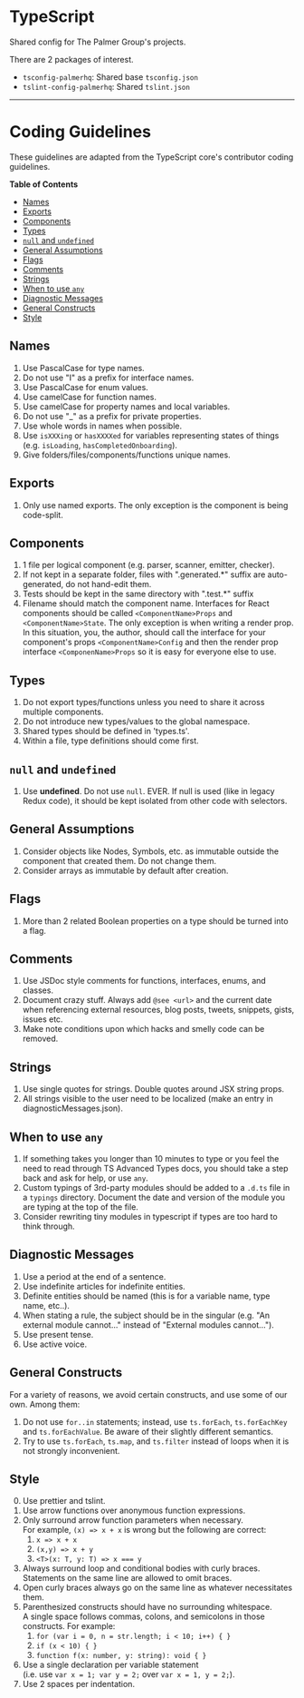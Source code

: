 # TypeScript

Shared config for The Palmer Group's projects. 

There are 2 packages of interest.

- `tsconfig-palmerhq`: Shared base `tsconfig.json`
- `tslint-config-palmerhq`: Shared `tslint.json`

---

# Coding Guidelines

These guidelines are adapted from the TypeScript core's contributor coding guidelines.

<!-- START doctoc generated TOC please keep comment here to allow auto update -->
<!-- DON'T EDIT THIS SECTION, INSTEAD RE-RUN doctoc TO UPDATE -->
**Table of Contents**

- [Names](#names)
- [Exports](#exports)
- [Components](#components)
- [Types](#types)
- [`null` and `undefined`](#null-and-undefined)
- [General Assumptions](#general-assumptions)
- [Flags](#flags)
- [Comments](#comments)
- [Strings](#strings)
- [When to use `any`](#when-to-use-any)
- [Diagnostic Messages](#diagnostic-messages)
- [General Constructs](#general-constructs)
- [Style](#style)

<!-- END doctoc generated TOC please keep comment here to allow auto update -->

## Names

1. Use PascalCase for type names.
2. Do not use "I" as a prefix for interface names.
3. Use PascalCase for enum values.
4. Use camelCase for function names.
5. Use camelCase for property names and local variables.
6. Do not use "_" as a prefix for private properties.
7. Use whole words in names when possible.
8. Use `isXXXing` or `hasXXXXed` for variables representing states of things (e.g. `isLoading`, `hasCompletedOnboarding`).
10. Give folders/files/components/functions unique names. 

## Exports

1. Only use named exports. The only exception is the component is being code-split.

## Components 

1. 1 file per logical component (e.g. parser, scanner, emitter, checker).
2. If not kept in a separate folder, files with ".generated.*" suffix are auto-generated, do not hand-edit them.
3. Tests should be kept in the same directory with ".test.*" suffix
4. Filename should match the component name. Interfaces for React components should be called `<ComponentName>Props` and `<ComponentName>State`. The only exception is when writing a render prop. In this situation, you, the author, should call the interface for your component's props `<ComponentName>Config` and then the render prop interface `<ComponenName>Props` so it is easy for everyone else to use. 

## Types
1. Do not export types/functions unless you need to share it across multiple components.
2. Do not introduce new types/values to the global namespace.
3. Shared types should be defined in 'types.ts'.
4. Within a file, type definitions should come first.

## `null` and `undefined`
1. Use **undefined**. Do not use `null`. EVER. If null is used (like in legacy Redux code), it should be kept isolated from other code with selectors.

## General Assumptions
1. Consider objects like Nodes, Symbols, etc. as immutable outside the component that created them. Do not change them.
2. Consider arrays as immutable by default after creation.

## Flags
1. More than 2 related Boolean properties on a type should be turned into a flag.

## Comments
1. Use JSDoc style comments for functions, interfaces, enums, and classes.
2. Document crazy stuff. Always add `@see <url>` and the current date when referencing external resources, blog posts, tweets, snippets, gists, issues etc. 
3. Make note conditions upon which hacks and smelly code can be removed.

## Strings
1. Use single quotes for strings. Double quotes around JSX string props.
2. All strings visible to the user need to be localized (make an entry in diagnosticMessages.json).

## When to use `any`

1. If something takes you longer than 10 minutes to type or you feel the need to read through TS Advanced Types docs, you should take a step back and ask for help, or use `any`.
2. Custom typings of 3rd-party modules should be added to a `.d.ts` file in a `typings` directory. Document the date and version of the module you are typing at the top of the file.
3. Consider rewriting tiny modules in typescript if types are too hard to think through.

## Diagnostic Messages
1. Use a period at the end of a sentence.
2. Use indefinite articles for indefinite entities.
3. Definite entities should be named (this is for a variable name, type name, etc..).
4. When stating a rule, the subject should be in the singular (e.g. "An external module cannot..." instead of "External modules cannot...").
5. Use present tense.
6. Use active voice. 

## General Constructs

For a variety of reasons, we avoid certain constructs, and use some of our own. Among them:

1. Do not use `for..in` statements; instead, use `ts.forEach`, `ts.forEachKey` and `ts.forEachValue`. Be aware of their slightly different semantics.
2. Try to use `ts.forEach`, `ts.map`, and `ts.filter` instead of loops when it is not strongly inconvenient.

## Style

0. Use prettier and tslint.
1. Use arrow functions over anonymous function expressions.
2. Only surround arrow function parameters when necessary. <br />For example, `(x) => x + x` is wrong but the following are correct:
   1. `x => x + x`
   2. `(x,y) => x + y`
   3. `<T>(x: T, y: T) => x === y`
3. Always surround loop and conditional bodies with curly braces. Statements on the same line are allowed to omit braces.
4. Open curly braces always go on the same line as whatever necessitates them.
5. Parenthesized constructs should have no surrounding whitespace. <br />A single space follows commas, colons, and semicolons in those constructs. For example:
   1. `for (var i = 0, n = str.length; i < 10; i++) { }`
   2. `if (x < 10) { }`
   3. `function f(x: number, y: string): void { }`
6. Use a single declaration per variable statement <br />(i.e. use `var x = 1; var y = 2;` over `var x = 1, y = 2;`).
7. Use 2 spaces per indentation.
